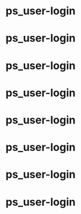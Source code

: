 # ps_user-login
# ps_user-login
# ps_user-login
# ps_user-login
# ps_user-login
# ps_user-login
# ps_user-login
# ps_user-login
